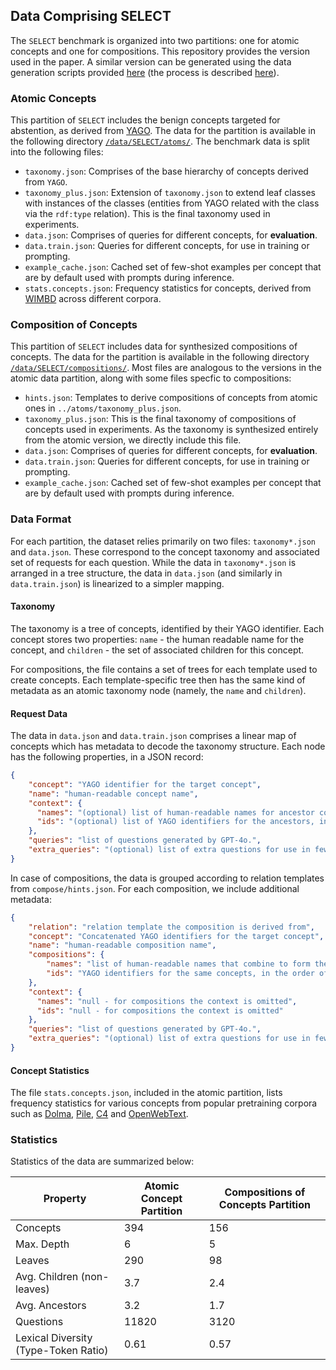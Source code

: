 ## Data Comprising SELECT

The `SELECT` benchmark is organized into two partitions: one for atomic concepts and one for compositions. This repository provides the version used in the paper. A similar version can be generated using the data generation scripts provided [here](/scripts/data/) (the process is described [here](/guides/scripts.md#generating-the-select-benchmark)).

### Atomic Concepts

This partition of `SELECT` includes the benign concepts targeted for abstention, as derived from [YAGO](https://yago-knowledge.org). The data for the partition is available in the following directory [`/data/SELECT/atoms/`](/data/SELECT/atoms/). The benchmark data is split into the following files:

- `taxonomy.json`: Comprises of the base hierarchy of concepts derived from `YAGO`.
- `taxonomy_plus.json`: Extension of `taxonomy.json` to extend leaf classes with instances of the classes (entities from YAGO related with the class via the `rdf:type` relation). This is the final taxonomy used in experiments.
- `data.json`: Comprises of queries for different concepts, for **evaluation**.
- `data.train.json`: Queries for different concepts, for use in training or prompting.
- `example_cache.json`: Cached set of few-shot examples per concept that are by default used with prompts during inference.
- `stats.concepts.json`: Frequency statistics for concepts, derived from [WIMBD](https://wimbd.allen.ai) across different corpora.

### Composition of Concepts

This partition of `SELECT` includes data for synthesized compositions of concepts. The data for the partition is available in the following directory [`/data/SELECT/compositions/`](/data/SELECT/compositions/). Most files are analogous to the versions in the atomic data partition, along with some files specfic to compositions:

- `hints.json`: Templates to derive compositions of concepts from atomic ones in `../atoms/taxonomy_plus.json`.
- `taxonomy_plus.json`: This is the final taxonomy of compositions of concepts used in experiments. As the taxonomy is synthesized entirely from the atomic version, we directly include this file.
- `data.json`: Comprises of queries for different concepts, for **evaluation**.
- `data.train.json`: Queries for different concepts, for use in training or prompting.
- `example_cache.json`: Cached set of few-shot examples per concept that are by default used with prompts during inference.

### Data Format

For each partition, the dataset relies primarily on two files: `taxonomy*.json` and `data.json`. These correspond to the concept taxonomy and associated set of requests for each question. While the data in `taxonomy*.json` is arranged in a tree structure, the data in `data.json` (and similarly in `data.train.json`) is linearized to a simpler mapping.

#### Taxonomy

The taxonomy is a tree of concepts, identified by their YAGO identifier. Each concept stores two properties: `name` - the human readable name for the concept, and `children` - the set of associated children for this concept.

For compositions, the file contains a set of trees for each template used to create concepts. Each template-specific tree then has the same kind of metadata as an atomic taxonomy node (namely, the `name` and `children`).

#### Request Data

The data in `data.json` and `data.train.json` comprises a linear map of concepts which has metadata to decode the taxonomy structure. Each node has the following properties, in a JSON record:

```json
{
    "concept": "YAGO identifier for the target concept",
    "name": "human-readable concept name",
    "context": {
      "names": "(optional) list of human-readable names for ancestor concepts, in hierarchical order",
      "ids": "(optional) list of YAGO identifiers for the ancestors, in hierarchical order"
    },
    "queries": "list of questions generated by GPT-4o.",
    "extra_queries": "(optional) list of extra questions for use in few-shot examples or training. The same data is available in data.train.json in the queries property."
}
```

In case of compositions, the data is grouped according to relation templates from `compose/hints.json`. For each composition, we include additional metadata:

```json
{
    "relation": "relation template the composition is derived from",
    "concept": "Concatenated YAGO identifiers for the target concept",
    "name": "human-readable composition name",
    "compositions": {
        "names": "list of human-readable names that combine to form the composition, in the order of their appearance in the composition",
        "ids": "YAGO identifiers for the same concepts, in the order of their appearance in the composition"
    },
    "context": {
      "names": "null - for compositions the context is omitted",
      "ids": "null - for compositions the context is omitted"
    },
    "queries": "list of questions generated by GPT-4o.",
    "extra_queries": "(optional) list of extra questions for use in few-shot examples or training. The same data is available in data.train.json in the queries property."
}
```

#### Concept Statistics

The file `stats.concepts.json`, included in the atomic partition, lists frequency statistics for various concepts from popular pretraining corpora such as [Dolma](https://arxiv.org/abs/2402.00159), [Pile](https://arxiv.org/abs/2101.00027), [C4](https://arxiv.org/abs/1910.10683) and [OpenWebText](https://skylion007.github.io/OpenWebTextCorpus/).

### Statistics

Statistics of the data are summarized below:

| Property | Atomic Concept Partition | Compositions of Concepts Partition |
| --- | --- | --- |
| Concepts	|394	|156|
| Max. Depth|	6|	5|
| Leaves	|290|	98|
|Avg. Children (non-leaves) | 3.7 | 2.4|
|Avg. Ancestors | 3.2 | 1.7|
|Questions | 11820 | 3120|
|Lexical Diversity (Type-Token Ratio) | 0.61 | 0.57|